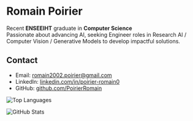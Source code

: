 # Romain Poirier

Recent **ENSEEIHT** graduate in **Computer Science**  
Passionate about advancing AI, seeking Engineer roles in Research AI / Computer Vision / Generative Models to develop impactful solutions.

## Contact
- Email: romain2002.poirier@gmail.com  
- LinkedIn: [linkedin.com/in/poirier-romain0](https://www.linkedin.com/in/poirier-romain0/)  
- GitHub: [github.com/PoirierRomain](https://github.com/PoirierRomain)  

![Top Languages](https://github-readme-stats.vercel.app/api/top-langs/?username=PoirierRomain&layout=compact&theme=dark)

![GitHub Stats](https://github-readme-stats.vercel.app/api?username=PoirierRomain&show_icons=true&count_private=true&theme=dark&hide_title=false)
